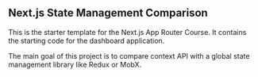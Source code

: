 ## Next.js State Management Comparison

This is the starter template for the Next.js App Router Course. It contains the starting code for the dashboard application.

The main goal of this project is to compare context API with a global state management library like Redux or MobX.
